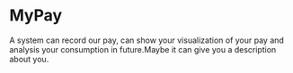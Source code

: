 # MyPay
A system can record our pay, can show your visualization of your pay and analysis your consumption in future.Maybe it can give you a description about you.
